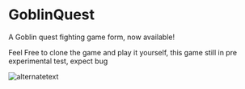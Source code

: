 # GoblinQuest
A Goblin quest fighting game form, now available!

Feel Free to clone the game and play it yourself, this game still in pre experimental test, expect bug 

<img src="https://upload.wikimedia.org/wikipedia/en/thumb/5/5f/Original_Doge_meme.jpg/330px-Original_Doge_meme.jpg" alt="alternatetext">
